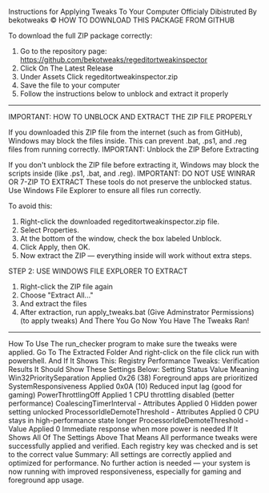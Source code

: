 Instructions for Applying Tweaks To Your Computer Officialy Dibistruted By bekotweaks ©
HOW TO DOWNLOAD THIS PACKAGE FROM GITHUB

To download the full ZIP package correctly:

1. Go to the repository page: https://github.com/bekotweaks/regeditortweakinspector
2. Click On The Latest Release
3. Under Assets Click regeditortweakinspector.zip
4. Save the file to your computer
5. Follow the instructions below to unblock and extract it properly

------------------------------------------------------------------------------

IMPORTANT: HOW TO UNBLOCK AND EXTRACT THE ZIP FILE PROPERLY

If you downloaded this ZIP file from the internet (such as from GitHub), Windows may block the files inside. This can prevent .bat, .ps1, and .reg files from running correctly.
IMPORTANT: Unblock the ZIP Before Extracting

If you don't unblock the ZIP file before extracting it, Windows may block the scripts inside (like .ps1, .bat, and .reg).
IMPORTANT: DO NOT USE WINRAR OR 7-ZIP TO EXTRACT
These tools do not preserve the unblocked status. Use Windows File Explorer to ensure all files run correctly.

To avoid this:

1. Right-click the downloaded regeditortweakinspector.zip file.
2. Select Properties.
3. At the bottom of the window, check the box labeled Unblock.
4. Click Apply, then OK.
5. Now extract the ZIP — everything inside will work without extra steps.


STEP 2: USE WINDOWS FILE EXPLORER TO EXTRACT
1. Right-click the ZIP file again
2. Choose "Extract All..."
3. And extract the files
4. After extraction, run apply_tweaks.bat (Give Adminstrator Permissions) (to apply tweaks) And There You Go Now You Have The Tweaks Ran!

------------------------------------------------------------------------------

How To Use The run_checker program to make sure the tweaks were applied.
Go To The Extracted Folder And right-click on the file click run with powershell.
And If It Shows This: Registry Performance Tweaks: Verification Results
It Should Show These Settings Below:
Setting	Status	Value	Meaning
Win32PrioritySeparation	Applied	0x26 (38)	Foreground apps are prioritized
SystemResponsiveness	Applied	0x0A (10)	Reduced input lag (good for gaming)
PowerThrottlingOff	Applied	1	CPU throttling disabled (better performance)
CoalescingTimerInterval - Attributes	Applied	0	Hidden power setting unlocked
ProcessorIdleDemoteThreshold - Attributes	Applied	0	CPU stays in high-performance state longer
ProcessorIdleDemoteThreshold - Value	Applied	0	Immediate response when more power is needed
If It Shows All Of The Settings Above That Means
All performance tweaks were successfully applied and verified. Each registry key was checked and is set to the correct value
Summary:
All settings are correctly applied and optimized for performance.
No further action is needed — your system is now running with improved responsiveness, especially for gaming and foreground app usage.

